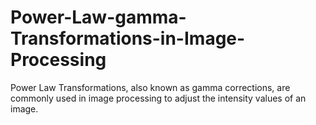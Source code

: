 # Power-Law-gamma-Transformations-in-Image-Processing
 Power Law Transformations, also known as gamma corrections, are commonly used in image processing to adjust the intensity values of an image. 
